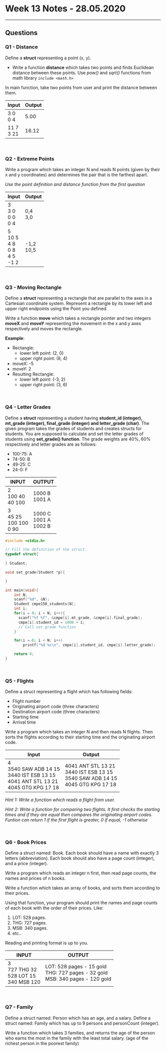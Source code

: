 # Week 13 Notes - 28.05.2020
---
  
## Questions

### Q1 - Distance

Define a **struct** representing a point (x, y). 

* Write a function **distance** which takes two points and finds Euclidean distance between these points.  Use *pow()* and *sqrt()* functions from math library *`include <math.h>`*

In main function, take two points from user and print the distance between them. 

| Input          | Output |
| -------------- | ------ |
| 3 0<br />0 4   | 5.00   |
| 11 7 <br />3 21 | 16.12    |

<br>

### Q2 - Extreme Points

Write a program which takes an integer N and reads N points (given by their x and y coordinates) and determines the pair that is the farthest apart. 

*Use the point definition and distance function from the first question*

| Input                                        | Output        |
| -------------------------------------------- | ------------- |
| 3<br/>3 0<br/>0 0<br/>0 4                    | 0,4<br/>3,0   |
| 5 <br/>10 5<br/>4 8<br/>0 8<br/>4 5<br/>-1 2 | -1,2<br/>10,5 |

<br>

### Q3 - Moving Rectangle

Define a **struct** representing a rectangle that are parallel to the axes in a Cartesian coordinate system. Represent a rectangle by its lower left and upper right endpoints using the Point you defined. 

Write a function **move** which takes a rectangle pointer and two integers **moveX** and **moveY** representing the movement in the x and y axes respectively and moves the rectangle. 

**Example**:

* Rectangle:
  * lower left point: (2, 0)
  * upper right point: (8,  4)
* moveX: -5
* moveY: 2
* Resulting Rectangle:
  * lower left point: (-3, 2)
  * upper right point: (3,  6)

<br>

### Q4 - Letter Grades

Define a **struct** representing a student having **student_id (integer), mt_grade (integer), final_grade (integer) and letter_grade (char)**. The given program takes the grades of students and creates structs for students. You are supposed to calculate and set the letter grades of students using **set_grade() function**. The grade weights are 40%, 60% respectively and letter grades are as follows:

* 100-75: A
* 74-50: B
* 49-25: C
* 24-0: F 

|  INPUT  |  OUTPUT |
|-------|-------|
| 2<br>100 40<br>40 100| 1000 B<br>1001 A |
| 3<br>45 25<br>100 100<br>0 90  | 1000 C<br>1001 A<br>1002 B |

```c
#include <stdio.h>

// Fill the definition of the struct.
typedef struct{
  
} Student;

void set_grade(Student *p){

}

int main(void){
    int N;
    scanf("%d", &N);
    Student cmpe150_students[N];
    int i;
    for(i = 0; i < N; i++){
      scanf("%f %f", &cmpe[i].mt_grade, &cmpe[i].final_grade);
      cmpe[i].student_id = 1000 + i;
      // Call set grade function
    }

    for(i = 0; i < N; i++)
        printf("%d %c\n", cmpe[i].student_id, cmpe[i].letter_grade);

    return 0;
}
```

<br>

### Q5 - Flights

Define a struct representing a flight which has following fields:

* Flight number
* Originating airport code (three characters)
* Destination airport code (three characters)
* Starting time
* Arrival time

Write a program which takes an integer N and then reads N flights. Then sorts the flights according to their starting time and the originating airport code. 


| Input                                                        | Output                                                       |
| ------------------------------------------------------------ | ------------------------------------------------------------ |
| 4<br />3540 SAW ADB 14 15<br/>3440 IST ESB 13 15<br/>4041 ANT STL 13 21<br/>4045 GTG KPG 17 18 | 4041 ANT STL 13 21<br/>3440 IST ESB 13 15<br/>3540 SAW ADB 14 15<br/>4045 GTG KPG 17 18 |

*Hint 1: Write a function which reads a flight from user.*

*Hint 2: Write a function for comparing two flights. It first checks the starting times and if they are equal then compares the originating airport codes. Funtion can return 1 if the first flight is greater, 0 if equal, -1 otherwise*

<br>

### Q6 - Book Prices

Define a struct named: Book. Each book should have a name with exactly 3 letters (abbreviation). Each book should also have a page count (integer), and a price (integer).

Write a program which reads an integer n first, then read page counts, the names and prices of n books.

Write a function which takes an array of books, and sorts them according to their prices.

Using that function, your program should print the names and page counts of each book with the order of their prices. Like:

1. LOT: 528 pages.
2. THG: 727 pages.
3. MSB: 340 pages.
4. etc..

Reading and printing format is up to you.

|  INPUT  |  OUTPUT |
|-------|-------|
| 3<br>727 THG 32<br>528 LOT 15<br>340 MSB 120| LOT: 528 pages - 15 gold<br>THG: 727 pages - 32 gold<br>MSB: 340 pages - 120 gold |

<br>

### Q7 - Family

Define a struct named: Person which has an age, and a salary. Define a struct named: Family which has up to 9 persons and personCount (integer).

Write a function which takes 3 families, and returns the age of the person who earns the most in the family with the least total salary. (age of the richest person in the poorest family)
